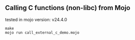 ## Calling C functions (non-libc) from Mojo

tested in mojo version: v24.4.0

```shell
make
mojo run call_external_c_demo.mojo 
```

